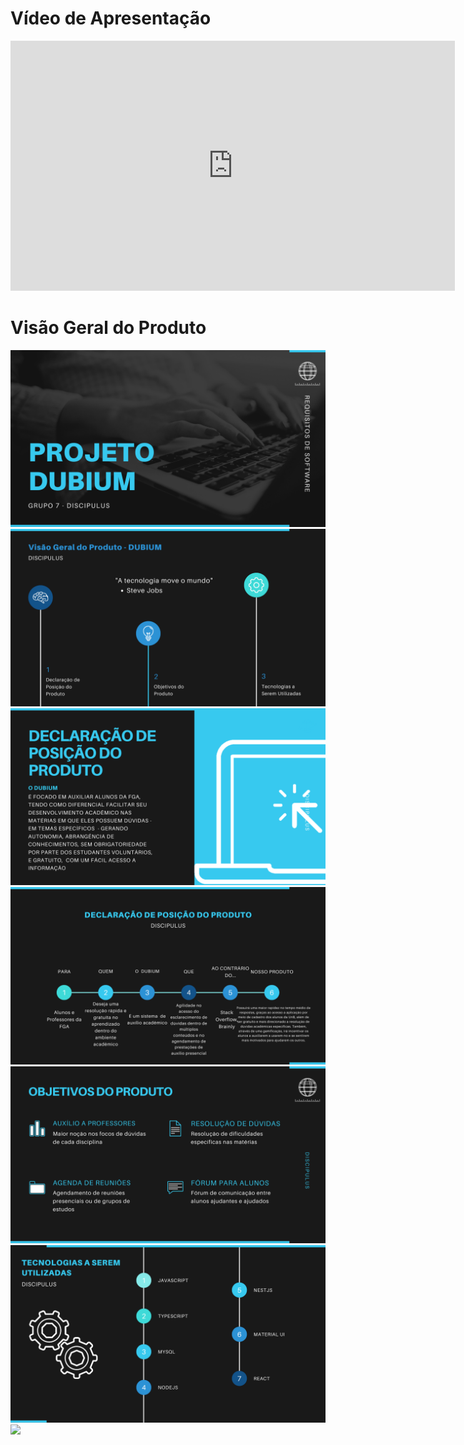 # Vídeo de Apresentação

<iframe width="711" height="400" src="https://www.youtube.com/embed/L6kxobhrhfs" title="Dubium Apresentação" frameborder="0" allow="accelerometer; autoplay; clipboard-write; encrypted-media; gyroscope; picture-in-picture" allowfullscreen></iframe>

# Visão Geral do Produto

![](./img/visao/1.png)
![](./img/visao/2.png)
![](./img/visao/3.png)
![](./img/visao/4.png)
![](./img/visao/5.png)
![](./img/visao/6.png)
![](./img/visao/7.png)
